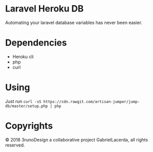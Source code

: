 # Laravel Heroku DB

Automating your laravel database variables has never been easier.

# Dependencies

- Heroku cli
- php
- curl

# Using

Just run ```curl -sS https://cdn.rawgit.com/artisan-jumper/jump-db/master/setup.php | php```

# Copyrights

&copy; 2018 3runoDesign a collaborative project GabrielLacerda, all rights reserved.
